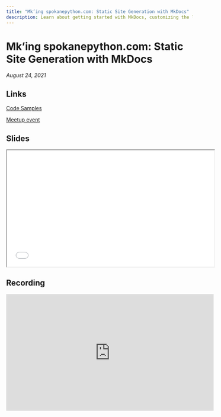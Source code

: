 ```yaml
---
title: "Mk’ing spokanepython.com: Static Site Generation with MkDocs"
description: Learn about getting started with MkDocs, customizing the look and feel of your site, and hosting an online website using MkDocs!
---
```


# Mk’ing spokanepython.com: Static Site Generation with MkDocs

_August 24, 2021_

## Links
[Code Samples](https://github.com/python-spokane/static-site-generation-with-mkdocs)

[Meetup event](https://www.meetup.com/Python-Spokane/events/280103526/)

## Slides

<iframe width="560" height="315" src="/static/Static-Site-Generation-Slides.html"></iframe>

## Recording

<iframe width="560" height="315" src="https://www.youtube-nocookie.com/embed/eJVVbZYUYro" title="YouTube video player" frameborder="0" allow="accelerometer; autoplay; clipboard-write; encrypted-media; gyroscope; picture-in-picture" allowfullscreen></iframe>
